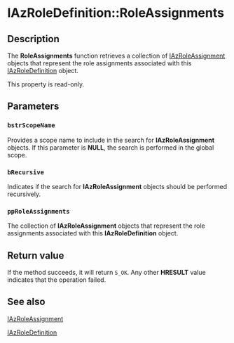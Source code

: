 # IAzRoleDefinition::RoleAssignments

## Description

The **RoleAssignments** function retrieves a collection of [IAzRoleAssignment](https://learn.microsoft.com/windows/win32/api/azroles/nn-azroles-iazroleassignment) objects that represent the role assignments associated with this [IAzRoleDefinition](https://learn.microsoft.com/windows/win32/api/azroles/nn-azroles-iazroledefinition) object.

This property is read-only.

## Parameters

### `bstrScopeName`

Provides a scope name to include in the search for **IAzRoleAssignment** objects. If this parameter is **NULL**, the search is performed in the global scope.

### `bRecursive`

Indicates if the search for **IAzRoleAssignment** objects should be performed recursively.

### `ppRoleAssignments`

The collection of **IAzRoleAssignment** objects that represent the role assignments associated with this **IAzRoleDefinition** object.

## Return value

If the method succeeds, it will return `S_OK`. Any other **HRESULT** value indicates that the operation failed.

## See also

[IAzRoleAssignment](https://learn.microsoft.com/windows/win32/api/azroles/nn-azroles-iazroleassignment)

[IAzRoleDefinition](https://learn.microsoft.com/windows/win32/api/azroles/nn-azroles-iazroledefinition)